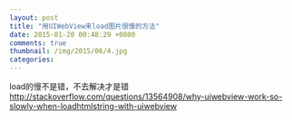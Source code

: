 ```yaml
---
layout: post
title: "用UIWebView来load图片很慢的方法"
date: 2015-01-20 00:48:29 +0800
comments: true
thumbnail: /img/2015/06/4.jpg
categories: 
---
```

load的慢不是错，不去解决才是错<!--more-->  
<a href="http://stackoverflow.com/questions/13564908/why-uiwebview-work-so-slowly-when-loadhtmlstring-with-uiwebview">http://stackoverflow.com/questions/13564908/why-uiwebview-work-so-slowly-when-loadhtmlstring-with-uiwebview</a><br>

